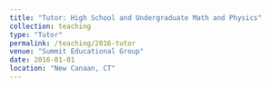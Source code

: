 ```yaml
---
title: "Tutor: High School and Undergraduate Math and Physics"
collection: teaching
type: "Tutor"
permalink: /teaching/2016-tutor
venue: "Summit Educational Group"
date: 2016-01-01
location: "New Canaan, CT"
---
```

